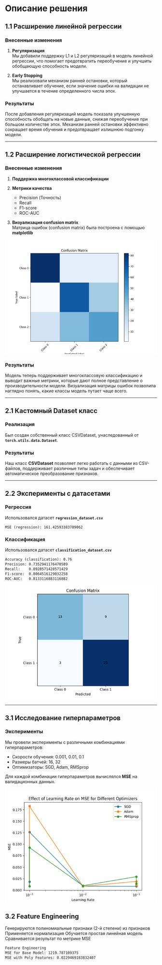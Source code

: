 
# Описание решения

## 1.1 Расширение линейной регрессии

### Внесенные изменения

1. **Регуляризация**  
   Мы добавили поддержку L1 и L2 регуляризаций в модель линейной регрессии, что помогает предотвратить переобучение и улучшить обобщающую способность модели.

2. **Early Stopping**  
   Мы реализовали механизм ранней остановки, который останавливает обучение, если значение ошибки на валидации не улучшается в течение определенного числа эпох. 

### Результаты
После добавления регуляризаций модель показала улучшенную способность обобщать на новые данные, снижая переобучение при большом количестве эпох.
Механизм ранней остановки эффективно сокращает время обучения и предотвращает излишнюю подгонку модели.

---

## 1.2 Расширение логистической регрессии

### Внесенные изменения

1. **Поддержка многоклассовой классификации**
2. **Метрики качества**
   - Precision (Точность)
   - Recall
   - F1-score
   - ROC-AUC

3. **Визуализация confusion matrix**  
   Матрица ошибок (confusion matrix) была построена с помощью **matplotlib**

![confusion_matrix.png](plots%2Fconfusion_matrix.png)
### Результаты
Модель теперь поддерживает многоклассовую классификацию и выводит важные метрики, которые дают полное представление о производительности модели.
Визуализация матрицы ошибок позволила наглядно понять, какие классы модель путает чаще всего.

---

## 2.1 Кастомный Dataset класс

### Реализация

Был создан собственный класс CSVDataset, унаследованный от **`torch.utils.data.Dataset`**.

### Результаты
Наш класс **CSVDataset** позволяет легко работать с данными из CSV-файлов, поддерживает различные типы задач и обеспечивает автоматическое преобразование признаков.

---

## 2.2 Эксперименты с датасетами

### Регрессия

Использовался датасет **`regression_dataset.csv`**

```
MSE (regression): 161.42593383789062
```

### Классификация

Использовался датасет **`classification_dataset.csv`**
```
Accuracy (classification): 0.76
Precision: 0.7352941176470589
Recall:    0.8928571428571429
F1-score:  0.8064516129032258
ROC-AUC:   0.8133116883116882
```
   ![confusion_matrix2.png](plots%2Fconfusion_matrix2.png)

---

## 3.1 Исследование гиперпараметров

### Эксперименты
Мы провели эксперименты с различными комбинациями гиперпараметров:
- Скорости обучения: 0.001, 0.01, 0.1
- Размеры батчей: 16, 32
- Оптимизаторы: SGD, Adam, RMSprop

Для каждой комбинации гиперпараметров вычислялся **MSE** на валидационных данных.

![hyperparameter_experiments.png](plots%2Fhyperparameter_experiments.png)
## 3.2 Feature Engineering

Генерируются полиномиальные признаки (2-й степени) из признаков
Применяется нормализация
Обучается простая линейная модель
Сравнивается результат по метрике MSE

```
Feature Engineering
MSE for Base Model: 1219.787109375
MSE with Poly Features: 0.0229469183832407
```